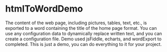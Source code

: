 # htmlToWordDemo
The content of the web page, including pictures, tables, text, etc., is exported to a word containing the title of the home page format.
You can use any configuration data to dynamically replace written text, and you can create a configuration file.
Demo used jsFiddle, echarts, and wordExport to completed.
This is just a demo, you can do everything to it for your project.
